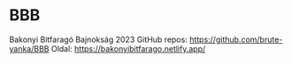# BBB
Bakonyi Bitfaragó Bajnokság 2023
GitHub repos: https://github.com/brute-yanka/BBB
Oldal: https://bakonyibitfarago.netlify.app/
